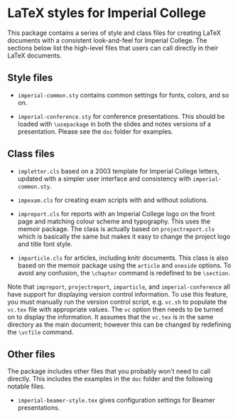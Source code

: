 # LaTeX styles for Imperial College

This package contains a series of style and class files for creating
LaTeX documents with a consistent look-and-feel for Imperial College.
The sections below list the high-level files that users can call
directly in their LaTeX documents.  

## Style files

 * `imperial-common.sty` contains common settings for fonts, colors,
   and so on.

 * `imperial-conference.sty` for conference presentations.  This
   should be loaded with `\usepackage` in both the slides and notes
   versions of a presentation.  Please see the `doc` folder for
   examples.

## Class files
 
 * `impletter.cls` based on a 2003 template for Imperial College
   letters, updated with a simpler user interface and consistency with
   `imperial-common.sty`.
   
 * `impexam.cls` for creating exam scripts with and without solutions.
 
 * `impreport.cls` for reports with an Imperial College logo on the
   front page and matching colour scheme and typography.  This uses
   the memoir package.  The class is actually based on
   `projectreport.cls` which is basically the same but makes it easy
   to change the project logo and title font style.
 
 * `imparticle.cls` for articles, including knitr documents.  This
   class is also based on the memoir package using the `article` and
   `oneside` options.  To avoid any confusion, the `\chapter` command
   is redefined to be `\section`.
 
Note that `impreport`, `projectreport`, `imparticle`, and
`imperial-conference` all have support for displaying version control
information.  To use this feature, you must manually run the version
control script, e.g. `vc.sh` to populate the `vc.tex` file with
appropriate values.  The `vc` option then needs to be turned on to
display the information.  It assumes that the `vc.tex` is in the same
directory as the main document; however this can be changed by
redefining the `\vcfile` command.
 
## Other files

The package includes other files that you probably won't need to call
directly.  This includes the examples in the `doc` folder and the
following notable files.

 * `imperial-beamer-style.tex` gives configuration settings for Beamer
   presentations.
   
